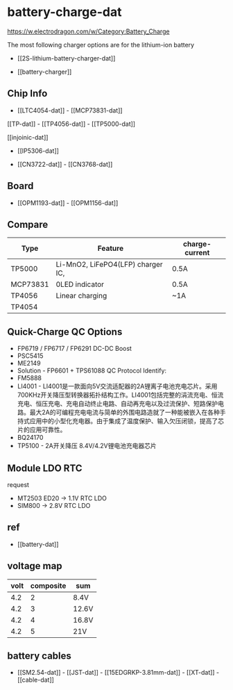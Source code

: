 # battery-charge-dat

https://w.electrodragon.com/w/Category:Battery_Charge

The most following charger options are for the lithium-ion battery

- [[2S-lithium-battery-charger-dat]]

- [[battery-charger]]

## Chip Info

- [[LTC4054-dat]] - [[MCP73831-dat]]

[[TP-dat]] - [[TP4056-dat]] - [[TP5000-dat]]

[[injoinic-dat]]
- [[IP5306-dat]]

- [[CN3722-dat]] - [[CN3768-dat]]


## Board

- [[OPM1193-dat]] - [[OPM1156-dat]]



## Compare

| Type     | Feature                           | charge-current |
| -------- | --------------------------------- | -------------- |
| TP5000   | Li-MnO2, LiFePO4(LFP) charger IC, | 0.5A           |
| MCP73831 | 0LED indicator                    | 0.5A           |
| TP4056   | Linear charging                   | ~1A            |
| TP4054   |




## Quick-Charge QC Options 

* FP6719 / FP6717 / FP6291 DC-DC Boost
* PSC5415 
* ME2149
* Solution - FP6601 + TPS61088
QC Protocol Identify:
* FM5888
* LI4001 - LI4001是一款面向5V交流适配器的2A锂离子电池充电芯片。采用700KHz开关降压型转换器拓扑结构工作。LI4001包括完整的涓流充电、恒流充电、恒压充电、充电自动终止电路、自动再充电以及过流保护、短路保护电路。最大2A的可编程充电电流与简单的外围电路造就了一种能被嵌入在各种手持式应用中的小型化充电器。由于集成了温度保护、输入欠压闭锁，提高了芯片的应用可靠性。
* BQ24170	
* TP5100 - 2A开关降压 8.4V/4.2V锂电池充电器芯片




## Module LDO RTC
request 
* MT2503 ED20 -> 1.1V RTC LDO
* SIM800 -> 2.8V RTC LDO


## ref

- [[battery-dat]]

## voltage map

| volt | composite | sum   |
| ---- | --------- | ----- |
| 4.2  | 2         | 8.4V  |
| 4.2  | 3         | 12.6V |
| 4.2  | 4         | 16.8V |
| 4.2  | 5         | 21V   |


## battery cables 

- [[SM2.54-dat]] - [[JST-dat]] - [[15EDGRKP-3.81mm-dat]] - [[XT-dat]] - [[cable-dat]]